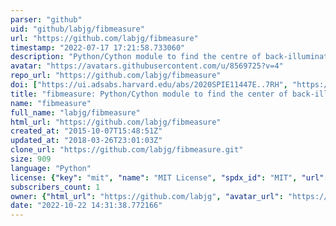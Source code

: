```yaml
---
parser: "github"
uid: "github/labjg/fibmeasure"
url: "https://github.com/labjg/fibmeasure"
timestamp: "2022-07-17 17:21:58.733060"
description: "Python/Cython module to find the centre of back-illuminated optical fibres in metrology images"
avatar: "https://avatars.githubusercontent.com/u/8569725?v=4"
repo_url: "https://github.com/labjg/fibmeasure"
doi: ["https://ui.adsabs.harvard.edu/abs/2020SPIE11447E..7RH", "https://ui.adsabs.harvard.edu/abs/2016ascl.soft03014G/abstract"]
title: "fibmeasure: Python/Cython module to find the center of back-illuminated optical fibers in metrology images"
name: "fibmeasure"
full_name: "labjg/fibmeasure"
html_url: "https://github.com/labjg/fibmeasure"
created_at: "2015-10-07T15:48:51Z"
updated_at: "2018-03-26T23:01:03Z"
clone_url: "https://github.com/labjg/fibmeasure.git"
size: 909
language: "Python"
license: {"key": "mit", "name": "MIT License", "spdx_id": "MIT", "url": "https://api.github.com/licenses/mit", "node_id": "MDc6TGljZW5zZTEz"}
subscribers_count: 1
owner: {"html_url": "https://github.com/labjg", "avatar_url": "https://avatars.githubusercontent.com/u/8569725?v=4", "login": "labjg", "type": "User"}
date: "2022-10-22 14:31:38.772166"
---
```


